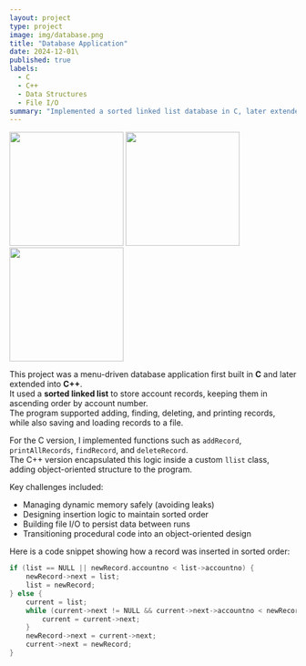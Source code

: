 ```yaml
---
layout: project
type: project
image: img/database.png
title: "Database Application"
date: 2024-12-01\
published: true
labels:
  - C
  - C++
  - Data Structures
  - File I/O
summary: "Implemented a sorted linked list database in C, later extended into C++ with classes and file persistence."
---
```


<div class="text-center p-4">
  <img width="200px" src="../img/database/database-structure.png" class="img-thumbnail" >
  <img width="200px" src="../img/database/database-ui.png" class="img-thumbnail" >
  <img width="200px" src="../img/database/database-code.png" class="img-thumbnail" >
</div>

This project was a menu-driven database application first built in **C** and later extended into **C++**.  
It used a **sorted linked list** to store account records, keeping them in ascending order by account number.  
The program supported adding, finding, deleting, and printing records, while also saving and loading records to a file.  

For the C version, I implemented functions such as `addRecord`, `printAllRecords`, `findRecord`, and `deleteRecord`.  
The C++ version encapsulated this logic inside a custom `llist` class, adding object-oriented structure to the program.  

Key challenges included:
- Managing dynamic memory safely (avoiding leaks)  
- Designing insertion logic to maintain sorted order  
- Building file I/O to persist data between runs  
- Transitioning procedural code into an object-oriented design  

Here is a code snippet showing how a record was inserted in sorted order:

```cpp
if (list == NULL || newRecord.accountno < list->accountno) {
    newRecord->next = list;
    list = newRecord;
} else {
    current = list;
    while (current->next != NULL && current->next->accountno < newRecord.accountno) {
        current = current->next;
    }
    newRecord->next = current->next;
    current->next = newRecord;
}
